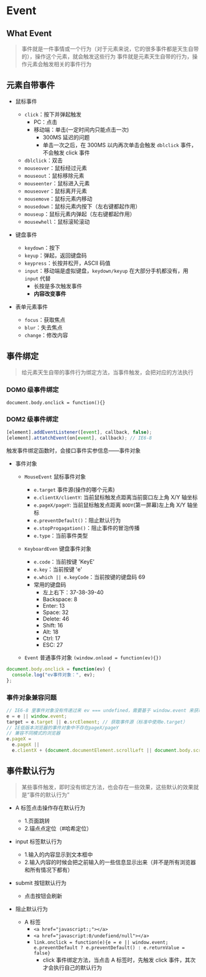 # Event

## What Event

> 事件就是一件事情或一个行为（对于元素来说，它的很多事件都是天生自带的），操作这个元素，就会触发这些行为
> 事件就是元素天生自带的行为，操作元素会触发相关的事件行为

## 元素自带事件

- 鼠标事件

  - `click`：按下并弹起触发
    - PC：点击
    - 移动端：单击(一定时间内只能点击一次)
      - 300MS 延迟的问题
      - 单击一次之后，在 300MS 以内再次单击会触发 `dblclick` 事件，不会触发 click 事件
  - `dblclick`：双击
  - `mouseover`：鼠标经过元素
  - `mouseout`：鼠标移除元素
  - `mouseenter`：鼠标进入元素
  - `mouseover`：鼠标离开元素
  - `mousemove`：鼠标元素内移动
  - `mousedown`：鼠标元素内按下（左右键都起作用）
  - `mouseup`：鼠标元素内弹起（左右键都起作用）
  - `mousewhell`：鼠标滚轮滚动

- 键盘事件

  - `keydown`：按下
  - `keyup`：弹起，返回键盘码
  - `keypress`：长按并松开，ASCII 码值
  - `input`：移动端是虚拟键盘，`keydown/keyup` 在大部分手机都没有，用 `input` 代替
    - 长按是多次触发事件
    - **内容改变事件**

- 表单元素事件
  - `focus`：获取焦点
  - `blur`：失去焦点
  - `change`：修改内容

## 事件绑定

> 给元素天生自带的事件行为绑定方法，当事件触发，会把对应的方法执行

### DOM0 级事件绑定

`document.body.onclick = function(){}`

### DOM2 级事件绑定

```js
[element].addEventListener([event], callback, false);
[element].attatchEvent(on[event], callback); // IE6-8
```

触发事件绑定函数时，会接口事件实参信息——事件对象

- 事件对象

  - `MouseEvent` 鼠标事件对象
    - `e.target` 事件源(操作的哪个元素)
    - `e.clientX/clientY`: 当前鼠标触发点距离当前窗口左上角 X/Y 轴坐标
    - `e.pageX/pageY`: 当前鼠标触发点距离 `BODY`(第一屏幕)左上角 X/Y 轴坐标
    - `e.preventDefault()`：阻止默认行为
    - `e.stopProgagation()`：阻止事件的冒泡传播
    - `e.type`：当前事件类型
  - `KeyboardEven` 键盘事件对象

    - `e.code`：当前按键 'KeyE'
    - `e.key`：当前按键 'e'
    - `e.which || e.keyCode`：当前按键的键盘码 69
    - 常用的键盘码
      - 左上右下：37-38-39-40
      - Backspace: 8
      - Enter: 13
      - Space: 32
      - Delete: 46
      - Shift: 16
      - Alt: 18
      - Ctrl: 17
      - ESC: 27

  - `Event` 普通事件对象 `(window.onload = function(ev){})`

```js
document.body.onclick = function(ev) {
  console.log("ev事件对象：", ev);
};
```

### 事件对象兼容问题

```js
// IE6-8 里事件对象没有传递过来 ev === undefined，需要基于 window.event 来获取（由于是全局属性，每次操作都会把上一次操作的事件对象替换掉）
e = e || window.event;
target = e.target || e.srcElement; // 获取事件源（标准中使用e.target）
// IE低版本浏览器的事件对象中不存在pageX/pageY
// 兼容不同模式的浏览器
e.pageX =
  e.pageX ||
  e.clientX + (document.documentElement.scrollLeft || document.body.scrollLeft);
```

## 事件默认行为

> 某些事件触发，即时没有绑定方法，也会存在一些效果，这些默认的效果就是“事件的默认行为”

- A 标签点击操作存在默认行为
  - 1.页面跳转
  - 2.锚点点定位（#哈希定位）
- input 标签默认行为
  - 1.输入的内容显示到文本框中
  - 2.输入内容的时候会把之前输入的一些信息显示出来（并不是所有浏览器和所有情况下都有）
- submit 按钮默认行为

  - 点击按钮会刷新

- 阻止默认行为
  - A 标签
    - `<a href="javascript:;"></a>`
    - `<a href="javascript:0/undefiend/null"></a>`
    - `link.onclick = function(e){e = e || window.event; e.preventDefault ? e.preventDefault() : e.returnValue = false}`
      - click 事件绑定方法，当点击 A 标签时，先触发 click 事件，其次才会执行自己的默认行为
